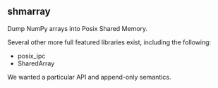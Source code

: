 shmarray
--------

Dump NumPy arrays into Posix Shared Memory.

Several other more full featured libraries exist, including the following:

*  posix_ipc
*  SharedArray

We wanted a particular API and append-only semantics.
